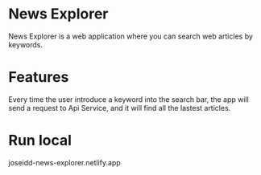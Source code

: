 # News Explorer

News Explorer is a web application where you can search web articles by keywords.

# Features

Every time the user introduce a keyword into the search bar, the app will send a request to Api Service, and it will find all the lastest articles.

# Run local

joseidd-news-explorer.netlify.app
